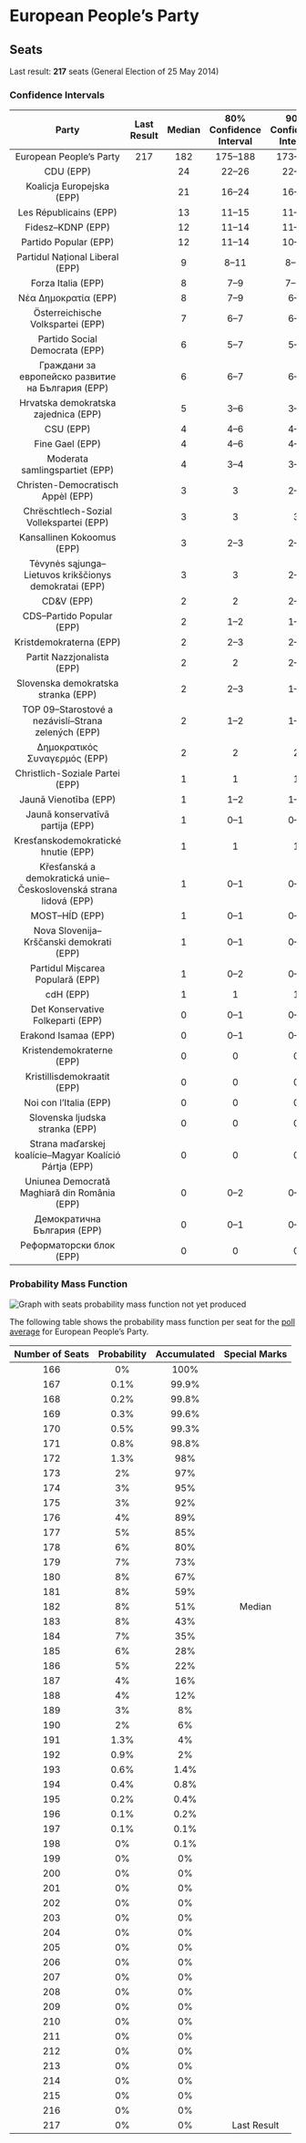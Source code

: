 # European People’s Party

## Seats

Last result: **217** seats (General Election of 25 May 2014)

### Confidence Intervals

| Party | Last Result | Median | 80% Confidence Interval | 90% Confidence Interval | 95% Confidence Interval | 99% Confidence Interval |
|:-----:|:-----------:|:------:|:-----------------------:|:-----------------------:|:-----------------------:|:-----------------------:|
| European People’s Party | 217 | 182 | 175–188 | 173–190 | 172–191 | 169–194 |
| CDU (EPP) | | 24 | 22–26 | 22–27 | 21–28 | 21–29 |
| Koalicja Europejska (EPP) | | 21 | 16–24 | 16–24 | 15–25 | 14–26 |
| Les Républicains (EPP) | | 13 | 11–15 | 11–16 | 11–16 | 10–16 |
| Fidesz–KDNP (EPP) | | 12 | 11–14 | 11–14 | 11–14 | 11–14 |
| Partido Popular (EPP) | | 12 | 11–14 | 10–15 | 10–15 | 9–16 |
| Partidul Național Liberal (EPP) | | 9 | 8–11 | 8–12 | 8–12 | 7–12 |
| Forza Italia (EPP) | | 8 | 7–9 | 7–10 | 6–10 | 6–11 |
| Νέα Δημοκρατία (EPP) | | 8 | 7–9 | 6–9 | 6–9 | 6–10 |
| Österreichische Volkspartei (EPP) | | 7 | 6–7 | 6–8 | 5–8 | 5–8 |
| Partido Social Democrata (EPP) | | 6 | 5–7 | 5–7 | 5–7 | 5–8 |
| Граждани за европейско развитие на България (EPP) | | 6 | 6–7 | 6–7 | 6–8 | 5–8 |
| Hrvatska demokratska zajednica (EPP) | | 5 | 3–6 | 3–6 | 3–6 | 3–6 |
| CSU (EPP) | | 4 | 4–6 | 4–6 | 3–6 | 3–7 |
| Fine Gael (EPP) | | 4 | 4–6 | 4–7 | 4–7 | 4–7 |
| Moderata samlingspartiet (EPP) | | 4 | 3–4 | 3–4 | 3–4 | 3–5 |
| Christen-Democratisch Appèl (EPP) | | 3 | 3 | 2–3 | 2–3 | 2–4 |
| Chrëschtlech-Sozial Vollekspartei (EPP) | | 3 | 3 | 3 | 3 | 3 |
| Kansallinen Kokoomus (EPP) | | 3 | 2–3 | 2–3 | 2–3 | 2–4 |
| Tėvynės sąjunga–Lietuvos krikščionys demokratai (EPP) | | 3 | 3 | 2–3 | 2–3 | 2–3 |
| CD&V (EPP) | | 2 | 2 | 2–3 | 2–3 | 2–3 |
| CDS–Partido Popular (EPP) | | 2 | 1–2 | 1–2 | 1–2 | 1–2 |
| Kristdemokraterna (EPP) | | 2 | 2–3 | 2–3 | 2–3 | 2–3 |
| Partit Nazzjonalista (EPP) | | 2 | 2 | 2–3 | 2–3 | 2–3 |
| Slovenska demokratska stranka (EPP) | | 2 | 2–3 | 1–3 | 1–4 | 1–4 |
| TOP 09–Starostové a nezávislí–Strana zelených (EPP) | | 2 | 1–2 | 1–2 | 1–3 | 1–3 |
| Δημοκρατικός Συναγερμός (EPP) | | 2 | 2 | 2 | 2 | 2–3 |
| Christlich-Soziale Partei (EPP) | | 1 | 1 | 1 | 1 | 1 |
| Jaunā Vienotība (EPP) | | 1 | 1–2 | 1–2 | 1–3 | 1–3 |
| Jaunā konservatīvā partija (EPP) | | 1 | 0–1 | 0–1 | 0–1 | 0–1 |
| Kresťanskodemokratické hnutie (EPP) | | 1 | 1 | 1 | 1 | 1–2 |
| Křesťanská a demokratická unie–Československá strana lidová (EPP) | | 1 | 0–1 | 0–1 | 0–1 | 0–1 |
| MOST–HÍD (EPP) | | 1 | 0–1 | 0–1 | 0–1 | 0–1 |
| Nova Slovenija–Krščanski demokrati (EPP) | | 1 | 0–1 | 0–1 | 0–1 | 0–1 |
| Partidul Mișcarea Populară (EPP) | | 1 | 0–2 | 0–2 | 0–2 | 0–3 |
| cdH (EPP) | | 1 | 1 | 1 | 1 | 0–1 |
| Det Konservative Folkeparti (EPP) | | 0 | 0–1 | 0–1 | 0–1 | 0–1 |
| Erakond Isamaa (EPP) | | 0 | 0–1 | 0–1 | 0–1 | 0–1 |
| Kristendemokraterne (EPP) | | 0 | 0 | 0 | 0 | 0 |
| Kristillisdemokraatit (EPP) | | 0 | 0 | 0 | 0–1 | 0–1 |
| Noi con l’Italia (EPP) | | 0 | 0 | 0 | 0 | 0 |
| Slovenska ljudska stranka (EPP) | | 0 | 0 | 0 | 0 | 0 |
| Strana maďarskej koalície–Magyar Koalíció Pártja (EPP) | | 0 | 0 | 0 | 0 | 0 |
| Uniunea Democrată Maghiară din România (EPP) | | 0 | 0–2 | 0–2 | 0–2 | 0–2 |
| Демократична България (EPP) | | 0 | 0–1 | 0–1 | 0–1 | 0–1 |
| Реформаторски блок (EPP) | | 0 | 0 | 0 | 0 | 0 |

### Probability Mass Function

![Graph with seats probability mass function not yet produced](average-2019-04-09-seats-pmf-europeanpeople’sparty.png "Seats Probability Mass Function")

The following table shows the probability mass function per seat for the [poll average](average-2019-04-09.html) for European People’s Party.

| Number of Seats | Probability | Accumulated | Special Marks |
|:---------------:|:-----------:|:-----------:|:-------------:|
| 166 | 0% | 100% |  |
| 167 | 0.1% | 99.9% |  |
| 168 | 0.2% | 99.8% |  |
| 169 | 0.3% | 99.6% |  |
| 170 | 0.5% | 99.3% |  |
| 171 | 0.8% | 98.8% |  |
| 172 | 1.3% | 98% |  |
| 173 | 2% | 97% |  |
| 174 | 3% | 95% |  |
| 175 | 3% | 92% |  |
| 176 | 4% | 89% |  |
| 177 | 5% | 85% |  |
| 178 | 6% | 80% |  |
| 179 | 7% | 73% |  |
| 180 | 8% | 67% |  |
| 181 | 8% | 59% |  |
| 182 | 8% | 51% | Median |
| 183 | 8% | 43% |  |
| 184 | 7% | 35% |  |
| 185 | 6% | 28% |  |
| 186 | 5% | 22% |  |
| 187 | 4% | 16% |  |
| 188 | 4% | 12% |  |
| 189 | 3% | 8% |  |
| 190 | 2% | 6% |  |
| 191 | 1.3% | 4% |  |
| 192 | 0.9% | 2% |  |
| 193 | 0.6% | 1.4% |  |
| 194 | 0.4% | 0.8% |  |
| 195 | 0.2% | 0.4% |  |
| 196 | 0.1% | 0.2% |  |
| 197 | 0.1% | 0.1% |  |
| 198 | 0% | 0.1% |  |
| 199 | 0% | 0% |  |
| 200 | 0% | 0% |  |
| 201 | 0% | 0% |  |
| 202 | 0% | 0% |  |
| 203 | 0% | 0% |  |
| 204 | 0% | 0% |  |
| 205 | 0% | 0% |  |
| 206 | 0% | 0% |  |
| 207 | 0% | 0% |  |
| 208 | 0% | 0% |  |
| 209 | 0% | 0% |  |
| 210 | 0% | 0% |  |
| 211 | 0% | 0% |  |
| 212 | 0% | 0% |  |
| 213 | 0% | 0% |  |
| 214 | 0% | 0% |  |
| 215 | 0% | 0% |  |
| 216 | 0% | 0% |  |
| 217 | 0% | 0% | Last Result |



